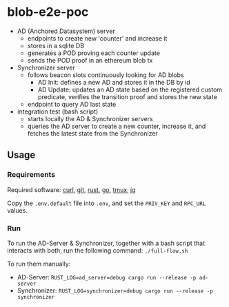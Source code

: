 # blob-e2e-poc

- AD (Anchored Datasystem) server
    - endpoints to create new 'counter' and increase it
    - stores in a sqlite DB
    - generates a POD proving each counter update
    - sends the POD proof in an ethereum blob tx
- Synchronizer server
    - follows beacon slots continuously looking for AD blobs
        - AD Init: defines a new AD and stores it in the DB by id
        - AD Update: updates an AD state based on the registered custom predicate, verifies the transition proof and stores the new state
    - endpoint to query AD last state
- integration test (bash script)
    - starts locally the AD & Synchronizer servers
    - queries the AD server to create a new counter, increase it, and fetches the latest state from the Synchronizer


## Usage
### Requirements
Required software: [curl](https://curl.se), [git](https://git-scm.com), [rust](https://rust-lang.org), [go](https://go.dev), [tmux](https://github.com/tmux/tmux), [jq](https://github.com/jqlang/jq)

Copy the `.env.default` file into `.env`, and set the `PRIV_KEY` and `RPC_URL` values.

### Run
To run the AD-Server & Synchronizer, together with a bash script that interacts with both, run the following command:
`./full-flow.sh`

To run them manually:
- AD-Server: `RUST_LOG=ad_server=debug cargo run --release -p ad-server`
- Synchronizer: `RUST_LOG=synchronizer=debug cargo run --release -p synchronizer`

